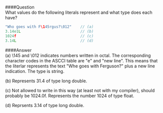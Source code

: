 ####Question  
What values do the following literals represent and what type does each have?  
```cpp
"Who goes with F\145rgus?\012"    // (a)
3.14e1L                           // (b)
1024f                             // (c)
3.14L                             // (d)
```
####Answer  
(a) \145 and \012 indicates numbers written in octal. The corresponding character codes in the ASCCI table are "e" and "new line". This means that the literlar represents the text "Whe goes with Ferguson?" plus a new line indication. The type is string.  

(b) Represents 31.4 of type long double.  

(c) Not allowed to write in this way (at least not with my compiler), should probably be 1024.0f. Represents the number 1024 of type float.  

(d) Reprsents 3.14 of type long double.  
